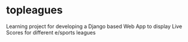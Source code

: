 # topleagues
Learning project for developing a Django based Web App to display Live Scores for different e/sports leagues
